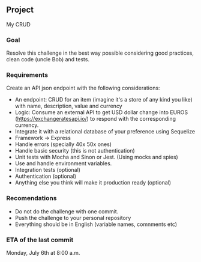 ## Project
My CRUD
### Goal
Resolve this challenge in the best way possible considering good practices, clean code (uncle Bob) and tests.
### Requirements
Create an API json endpoint with the following considerations:
- An endpoint: CRUD for an item (imagine it's a store of any kind you like) with name, description, value and currency
 - Logic: Consume an external API to get USD dollar change into EUROS (https://exchangeratesapi.io/) to respond with the corresponding currency.
- Integrate it with a relational database of your preference using Sequelize
- Framework -> Express
- Handle errors (specially 40x 50x ones)
- Handle basic security (this is not authentication)
- Unit tests with Mocha and Sinon or Jest. (Using mocks and spies)
- Use and handle environment variables.
- Integration tests (optional)
- Authentication (optional)
- Anything else you think will make it production ready (optional)
### Recomendations
- Do not do the challenge with one commit.
- Push the challenge to your personal repository
- Everything should be in English (variable names, comnments etc)
### ETA of the last commit
Monday, July 6th at 8:00 a.m.
